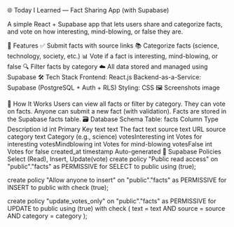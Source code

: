 🌐 Today I Learned — Fact Sharing App (with Supabase)

A simple React + Supabase app that lets users share and categorize facts, and vote on how interesting, mind-blowing, or false they are.

🚀 Features
✅ Submit facts with source links
📚 Categorize facts (science, technology, society, etc.)
📊 Vote if a fact is interesting, mind-blowing, or false
🔍 Filter facts by category
☁️ All data stored and managed using Supabase
🛠️ Tech Stack
Frontend: React.js
Backend-as-a-Service: Supabase (PostgreSQL + Auth + RLS)
Styling: CSS
🖼️ Screenshots
image

🧠 How It Works
Users can view all facts or filter by category.
They can vote on facts.
Anyone can submit a new fact (with validation).
Facts are stored in the Supabase facts table.
🗃️ Database Schema
Table: facts
Column	Type	Description
id	int	Primary Key
text	text	The fact text
source	text	URL source
category	text	Category (e.g., science)
votesInteresting	int	Votes for interesting
votesMindblowing	int	Votes for mind-blowing
votesFalse	int	Votes for false
created_at	timestamp	Auto-generated
🔐 Supabase Policies
Select (Read), Insert, Update(vote)
create policy "Public read access"
on "public"."facts"
as PERMISSIVE
for SELECT
to public
using (true); 

create policy "Allow anyone to insert"
on "public"."facts"
as PERMISSIVE
for INSERT
to public
with check (true);

create policy "update_votes_only"
on "public"."facts"
as PERMISSIVE
for UPDATE
to public
using (true)
with check (
  text = text AND
  source = source AND
  category = category
);
